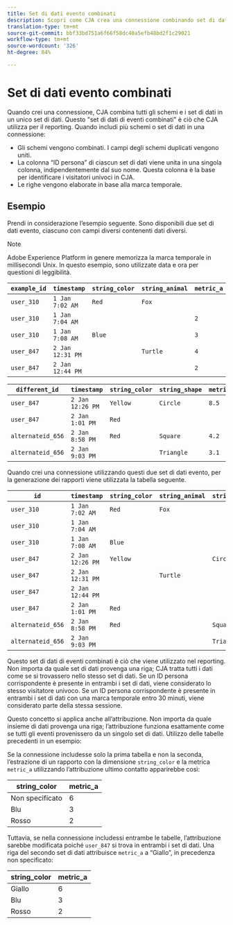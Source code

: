 ```yaml
---
title: Set di dati evento combinati
description: Scopri come CJA crea una connessione combinando set di dati.
translation-type: tm+mt
source-git-commit: bbf33bd751a6f66f58dc40a5efb48bd2f1c29021
workflow-type: tm+mt
source-wordcount: '326'
ht-degree: 84%

---
```



# Set di dati evento combinati

Quando crei una connessione, CJA combina tutti gli schemi e i set di dati in un unico set di dati. Questo &quot;set di dati di eventi combinati&quot; è ciò che CJA utilizza per il reporting. Quando includi più schemi o set di dati in una connessione:

* Gli schemi vengono combinati. I campi degli schemi duplicati vengono uniti.
* La colonna “ID persona” di ciascun set di dati viene unita in una singola colonna, indipendentemente dal suo nome. Questa colonna è la base per identificare i visitatori univoci in CJA.
* Le righe vengono elaborate in base alla marca temporale.

## Esempio

Prendi in considerazione l’esempio seguente. Sono disponibili due set di dati evento, ciascuno con campi diversi contenenti dati diversi.

>[!NOTE]
>
>Adobe Experience Platform in genere memorizza la marca temporale in millisecondi Unix. In questo esempio, sono utilizzate data e ora per questioni di leggibilità.

| `example_id` | `timestamp` | `string_color` | `string_animal` | `metric_a` |
| --- | --- | --- | --- | --- |
| `user_310` | `1 Jan 7:02 AM` | `Red` | `Fox` |  |
| `user_310` | `1 Jan 7:04 AM` |  |  | `2` |
| `user_310` | `1 Jan 7:08 AM` | `Blue` |  | `3` |
| `user_847` | `2 Jan 12:31 PM` |  | `Turtle` | `4` |
| `user_847` | `2 Jan 12:44 PM` |  |  | `2` |

| `different_id` | `timestamp` | `string_color` | `string_shape` | `metric_b` |
| --- | --- | --- | --- | --- |
| `user_847` | `2 Jan 12:26 PM` | `Yellow` | `Circle` | `8.5` |
| `user_847` | `2 Jan 1:01 PM` | `Red` |  |  |
| `alternateid_656` | `2 Jan 8:58 PM` | `Red` | `Square` | `4.2` |
| `alternateid_656` | `2 Jan 9:03 PM` |  | `Triangle` | `3.1` |

Quando crei una connessione utilizzando questi due set di dati evento, per la generazione dei rapporti viene utilizzata la tabella seguente.

| `id` | `timestamp` | `string_color` | `string_animal` | `string_shape` | `metric_a` | `metric_b` |
| --- | --- | --- | --- | --- | --- | --- |
| `user_310` | `1 Jan 7:02 AM` | `Red` | `Fox` |  |  |  |
| `user_310` | `1 Jan 7:04 AM` |  |  |  | `2` |  |
| `user_310` | `1 Jan 7:08 AM` | `Blue` |  |  | `3` |  |
| `user_847` | `2 Jan 12:26 PM` | `Yellow` |  | `Circle` |  | `8.5` |
| `user_847` | `2 Jan 12:31 PM` |  | `Turtle` |  | `4` |  |
| `user_847` | `2 Jan 12:44 PM` |  |  |  | `2` |  |
| `user_847` | `2 Jan 1:01 PM` | `Red` |  |  |  |  |
| `alternateid_656` | `2 Jan 8:58 PM` | `Red` |  | `Square` |  | `4.2` |
| `alternateid_656` | `2 Jan 9:03 PM` |  |  | `Triangle` |  | `3.1` |

Questo set di dati di eventi combinati è ciò che viene utilizzato nel reporting. Non importa da quale set di dati provenga una riga; CJA tratta tutti i dati come se si trovassero nello stesso set di dati. Se un ID persona corrispondente è presente in entrambi i set di dati, viene considerato lo stesso visitatore univoco. Se un ID persona corrispondente è presente in entrambi i set di dati con una marca temporale entro 30 minuti, viene considerato parte della stessa sessione.

Questo concetto si applica anche all’attribuzione. Non importa da quale insieme di dati provenga una riga; l’attribuzione funziona esattamente come se tutti gli eventi provenissero da un singolo set di dati. Utilizzo delle tabelle precedenti in un esempio:

Se la connessione includesse solo la prima tabella e non la seconda, l’estrazione di un rapporto con la dimensione `string_color` e la metrica `metric_a` utilizzando l’attribuzione ultimo contatto apparirebbe così:

| string_color | metric_a |
| --- | --- |
| Non specificato | 6 |
| Blu | 3 |
| Rosso | 2 |

Tuttavia, se nella connessione includessi entrambe le tabelle, l’attribuzione sarebbe modificata poiché `user_847` si trova in entrambi i set di dati. Una riga del secondo set di dati attribuisce `metric_a` a “Giallo”, in precedenza non specificato:

| string_color | metric_a |
| --- | --- |
| Giallo | 6 |
| Blu | 3 |
| Rosso | 2 |
